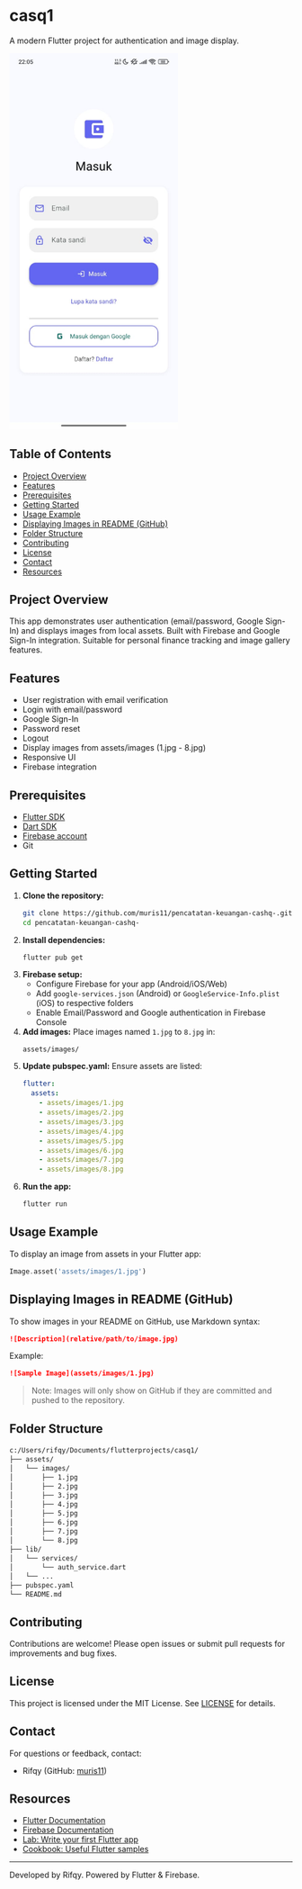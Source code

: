 # casq1

A modern Flutter project for authentication and image display.

<img src="assets/images/1.jpg" alt="Sample Image" width="300" />

## Table of Contents

- [Project Overview](#project-overview)
- [Features](#features)
- [Prerequisites](#prerequisites)
- [Getting Started](#getting-started)
- [Usage Example](#usage-example)
- [Displaying Images in README (GitHub)](#displaying-images-in-readme-github)
- [Folder Structure](#folder-structure)
- [Contributing](#contributing)
- [License](#license)
- [Contact](#contact)
- [Resources](#resources)

## Project Overview

This app demonstrates user authentication (email/password, Google Sign-In) and displays images from local assets. Built with Firebase and Google Sign-In integration. Suitable for personal finance tracking and image gallery features.

## Features

- User registration with email verification
- Login with email/password
- Google Sign-In
- Password reset
- Logout
- Display images from assets/images (1.jpg - 8.jpg)
- Responsive UI
- Firebase integration

## Prerequisites

- [Flutter SDK](https://docs.flutter.dev/get-started/install)
- [Dart SDK](https://dart.dev/get-dart)
- [Firebase account](https://firebase.google.com/)
- Git

## Getting Started

1. **Clone the repository:**
   ```bash
   git clone https://github.com/muris11/pencatatan-keuangan-cashq-.git
   cd pencatatan-keuangan-cashq-
   ```
2. **Install dependencies:**
   ```bash
   flutter pub get
   ```
3. **Firebase setup:**
   - Configure Firebase for your app (Android/iOS/Web)
   - Add `google-services.json` (Android) or `GoogleService-Info.plist` (iOS) to respective folders
   - Enable Email/Password and Google authentication in Firebase Console
4. **Add images:**
   Place images named `1.jpg` to `8.jpg` in:
   ```
   assets/images/
   ```
5. **Update pubspec.yaml:**
   Ensure assets are listed:
   ```yaml
   flutter:
     assets:
       - assets/images/1.jpg
       - assets/images/2.jpg
       - assets/images/3.jpg
       - assets/images/4.jpg
       - assets/images/5.jpg
       - assets/images/6.jpg
       - assets/images/7.jpg
       - assets/images/8.jpg
   ```
6. **Run the app:**
   ```bash
   flutter run
   ```

## Usage Example

To display an image from assets in your Flutter app:

```dart
Image.asset('assets/images/1.jpg')
```

## Displaying Images in README (GitHub)

To show images in your README on GitHub, use Markdown syntax:

```markdown
![Description](relative/path/to/image.jpg)
```

Example:

```markdown
![Sample Image](assets/images/1.jpg)
```

> Note: Images will only show on GitHub if they are committed and pushed to the repository.

## Folder Structure

```
c:/Users/rifqy/Documents/flutterprojects/casq1/
├── assets/
│   └── images/
│       ├── 1.jpg
│       ├── 2.jpg
│       ├── 3.jpg
│       ├── 4.jpg
│       ├── 5.jpg
│       ├── 6.jpg
│       ├── 7.jpg
│       └── 8.jpg
├── lib/
│   └── services/
│       └── auth_service.dart
│   └── ...
├── pubspec.yaml
└── README.md
```

## Contributing

Contributions are welcome! Please open issues or submit pull requests for improvements and bug fixes.

## License

This project is licensed under the MIT License. See [LICENSE](LICENSE) for details.

## Contact

For questions or feedback, contact:

- Rifqy (GitHub: [muris11](https://github.com/muris11))

## Resources

- [Flutter Documentation](https://docs.flutter.dev/)
- [Firebase Documentation](https://firebase.google.com/docs)
- [Lab: Write your first Flutter app](https://docs.flutter.dev/get-started/codelab)
- [Cookbook: Useful Flutter samples](https://docs.flutter.dev/cookbook)

---

Developed by Rifqy. Powered by Flutter & Firebase.

